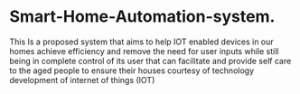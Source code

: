 # Smart-Home-Automation-system.
This Is a  proposed system that aims to help IOT enabled devices in our homes achieve efficiency and remove the need for user inputs while still being in complete control of its user that can facilitate and provide self care to the aged people to ensure their houses courtesy of technology development of internet of things (IOT)
